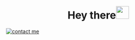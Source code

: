 <h1 align="center"><b>Hey there</b><img src="https://media.giphy.com/media/hvRJCLFzcasrR4ia7z/giphy.gif" width="35"></h1>

<a href="https://discord.com/channels/@me/750406137240748142"> <img src="https://discord.c99.nl/widget/theme-4/750406137240748142.png" alt="contact me">
